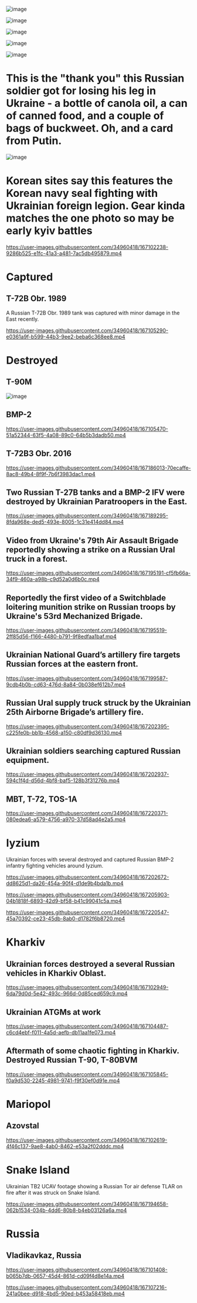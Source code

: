 ![image](https://user-images.githubusercontent.com/34960418/167103189-ad4f74ef-7a49-4d03-ac1c-b9947620e822.png)

![image](https://user-images.githubusercontent.com/34960418/167104973-e04dd85a-da2a-44a9-9452-fc485bce51ad.png)

![image](https://user-images.githubusercontent.com/34960418/167105060-de79ecc1-96fc-4c66-b4b1-509c14b0098a.png)

![image](https://user-images.githubusercontent.com/34960418/167105104-6051ee94-b8e3-433e-98d8-1c3598062dcc.png)

![image](https://user-images.githubusercontent.com/34960418/167193337-b11d705e-6485-4a82-b11c-1ae2bbfcf991.png)


# This is the "thank you" this Russian soldier got for losing his leg in Ukraine - a bottle of canola oil, a can of canned food, and a couple of bags of buckweet. Oh, and a card from Putin.

![image](https://user-images.githubusercontent.com/34960418/167101836-31ea11cd-409f-4b8e-8f51-21de25a0cc34.png)


# Korean sites say this features the Korean navy seal fighting with Ukrainian foreign legion. Gear kinda matches the one photo so may be early kyiv battles

https://user-images.githubusercontent.com/34960418/167102238-9286b525-e1fc-41a3-a481-7ac5db495879.mp4


# Captured

## T-72B Obr. 1989

A Russian T-72B Obr. 1989 tank was captured with minor damage in the East recently.

https://user-images.githubusercontent.com/34960418/167105290-e0361a9f-b599-44b3-9ee2-beba6c368ee8.mp4


# Destroyed

## T-90M

![image](https://user-images.githubusercontent.com/34960418/167194024-79971921-fc87-4391-b3fa-b8c557263322.png)


## BMP-2

https://user-images.githubusercontent.com/34960418/167105470-51a52344-63f5-4a08-89c0-64b5b3dadb50.mp4


## T-72B3 Obr. 2016 

https://user-images.githubusercontent.com/34960418/167186013-70ecaffe-8ac8-49b4-8f9f-7b6f3983dac1.mp4


## Two Russian T-27B tanks and a BMP-2 IFV were destroyed by Ukrainian Paratroopers in the East.

https://user-images.githubusercontent.com/34960418/167189295-8fda968e-ded5-493e-8005-1c31e414dd84.mp4


## Video from Ukraine's 79th Air Assault Brigade reportedly showing a strike on a Russian Ural truck in a forest.

https://user-images.githubusercontent.com/34960418/167195191-cf5fb66a-34f9-460a-a98b-c9d52a0d6b0c.mp4


## Reportedly the first video of a Switchblade loitering munition strike on Russian troops by Ukraine's 53rd Mechanized Brigade.

https://user-images.githubusercontent.com/34960418/167195519-2ff85d56-f166-4480-b791-9f8edfaa1baf.mp4


## Ukrainian National Guard’s artillery fire targets Russian forces at the eastern front.

https://user-images.githubusercontent.com/34960418/167199587-9cdb4b0b-cd63-476d-8a84-0b038ef612b7.mp4


## Russian Ural supply truck struck by the Ukrainian 25th Airborne Brigade’s artillery fire.

https://user-images.githubusercontent.com/34960418/167202395-c225fe0b-bb1b-4568-a150-c80df9d36130.mp4


## Ukrainian soldiers searching captured Russian equipment. 

https://user-images.githubusercontent.com/34960418/167202937-594c1f4d-d56d-4bf8-baf5-128b3f31276b.mp4


## MBT, T-72, TOS-1A

https://user-images.githubusercontent.com/34960418/167220371-080edea6-a579-4756-a970-37d58ad4e2a5.mp4




# Iyzium

Ukrainian forces with several destroyed and captured Russian BMP-2 infantry fighting vehicles around Iyzium.

https://user-images.githubusercontent.com/34960418/167202672-dd8625d1-da26-454a-90f4-d1de9b4bda1b.mp4

https://user-images.githubusercontent.com/34960418/167205903-04b1818f-6893-42d9-bf58-b41c99041c5a.mp4

https://user-images.githubusercontent.com/34960418/167220547-45a70392-ce23-45db-8ab0-d1782f6b8720.mp4


# Kharkiv

## Ukrainian forces destroyed a several Russian vehicles in Kharkiv Oblast. 

https://user-images.githubusercontent.com/34960418/167102949-6da79d0d-5e42-493c-966d-0d85ced659c9.mp4


## Ukrainian ATGMs at work

https://user-images.githubusercontent.com/34960418/167104487-c6cd4ebf-f011-4a5d-aefb-db11aa1fe073.mp4


## Aftermath of some chaotic fighting in Kharkiv. Destroyed Russian T-90, T-80BVM

https://user-images.githubusercontent.com/34960418/167105845-f0a9d530-2245-4981-9741-f9f30ef0d91e.mp4


# Mariopol

## Azovstal

https://user-images.githubusercontent.com/34960418/167102619-4f46c137-9ae8-4ab0-8462-e53a2f02dddc.mp4


# Snake Island

Ukrainian TB2 UCAV footage showing a Russian Tor air defense TLAR on fire after it was struck on Snake Island.

https://user-images.githubusercontent.com/34960418/167194658-062b1534-034b-4dd6-80b8-b4eb03126a6a.mp4


# Russia

## Vladikavkaz, Russia

https://user-images.githubusercontent.com/34960418/167101408-b065b7db-0657-45d4-861d-cd09f4d8e14a.mp4

https://user-images.githubusercontent.com/34960418/167107216-241a0bee-d918-4bd5-90ed-b453a58418eb.mp4

